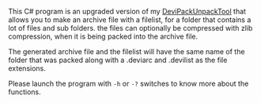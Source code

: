 This C# program is an upgraded version of my [DeviPackUnpackTool](https://github.com/Surihix/DeviPackUnpackToolFW) that allows you to make an archive file with a filelist, for a folder that contains a lot of files and sub folders. the files can optionally be compressed with zlib compression, when it is being packed into the archive file.

The generated archive file and the filelist will have the same name of the folder that was packed along with a .deviarc and .devilist as the file extensions.

Please launch the program with `-h` or `-?` switches to know more about the functions.
